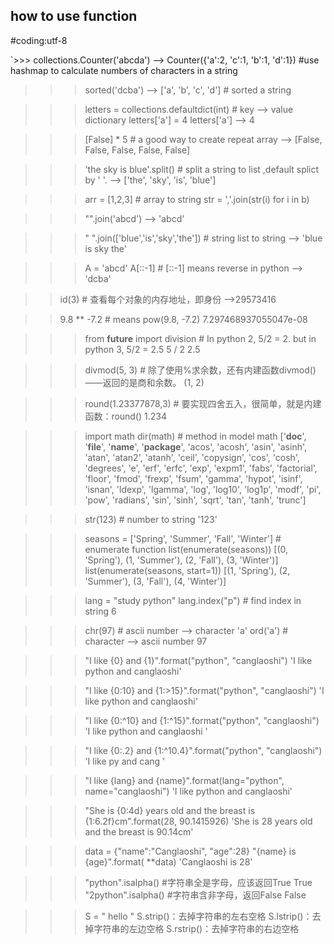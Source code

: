 ## how to use function

#coding:utf-8  

`>>> collections.Counter('abcda') 
--> Counter({'a':2, 'c':1, 'b':1, 'd':1}) #use hashmap to calculate numbers of characters in a string

>>> sorted('dcba')
--> ['a', 'b', 'c', 'd'] # sorted a string

>>> letters = collections.defaultdict(int) # key --> value dictionary
>>> letters['a'] = 4 
>>> letters['a']
--> 4

>>> [False] * 5 # a good way to create repeat array
--> [False, False, False, False, False]

>>> 'the sky is blue'.split() # split a string to list ,default splict by ' '.
--> ['the', 'sky', 'is', 'blue']

>>>arr = [1,2,3] # array to string
>>>str = ','.join(str(i) for i in b)

>>> "".join('abcd')
--> 'abcd'

>>> " ".join(['blue','is','sky','the']) # string list to string
--> 'blue is sky the'

>>> A = 'abcd'
>>> A[::-1]  # [::-1] means reverse in python
--> 'dcba' 

>> id(3) # 查看每个对象的内存地址，即身份
-->29573416

>> 9.8 ** -7.2 # means pow(9.8, -7.2)
7.297468937055047e-08

>>> from __future__ import division # In python 2, 5/2 = 2. but in python 3, 5/2 = 2.5
>>> 5 / 2
2.5 

>>> divmod(5, 3) # 除了使用%求余数，还有内建函数divmod()——返回的是商和余数。
(1, 2)

>>> round(1.23377878,3) # 要实现四舍五入，很简单，就是内建函数：round()
1.234

>>> import math
>>> dir(math) # method in model math
['__doc__', '__file__', '__name__', '__package__', 'acos', 'acosh', 'asin', 'asinh', 'atan', 'atan2', 'atanh', 'ceil', 'copysign', 'cos', 'cosh', 'degrees', 'e', 'erf', 'erfc', 'exp', 'expm1', 'fabs', 'factorial', 'floor', 'fmod', 'frexp', 'fsum', 'gamma', 'hypot', 'isinf', 'isnan', 'ldexp', 'lgamma', 'log', 'log10', 'log1p', 'modf', 'pi', 'pow', 'radians', 'sin', 'sinh', 'sqrt', 'tan', 'tanh', 'trunc']

>>> str(123) # number to string
'123'

>>> seasons = ['Spring', 'Summer', 'Fall', 'Winter'] # enumerate function
>>> list(enumerate(seasons))
[(0, 'Spring'), (1, 'Summer'), (2, 'Fall'), (3, 'Winter')]
>>> list(enumerate(seasons, start=1))
[(1, 'Spring'), (2, 'Summer'), (3, 'Fall'), (4, 'Winter')]


>>> lang = "study python"
>>> lang.index("p") # find index in string
6

>>> chr(97) # ascii number --> character 
'a'
>>> ord('a') # character --> ascii number
97

>>> "I like {0} and {1}".format("python", "canglaoshi")
'I like python and canglaoshi'

>>> "I like {0:10} and {1:>15}".format("python", "canglaoshi")
'I like python     and      canglaoshi'

>>> "I like {0:^10} and {1:^15}".format("python", "canglaoshi")
'I like   python   and   canglaoshi   '

>>> "I like {0:.2} and {1:^10.4}".format("python", "canglaoshi")
'I like py and    cang   '

>>> "I like {lang} and {name}".format(lang="python", name="canglaoshi")
'I like python and canglaoshi'

>>> "She is {0:4d} years old and the breast is {1:6.2f}cm".format(28, 90.1415926)
'She is   28 years old and the breast is  90.14cm'

>>> data = {"name":"Canglaoshi", "age":28}
>>> "{name} is {age}".format( **data) 
'Canglaoshi is 28'

>>> "python".isalpha()    #字符串全是字母，应该返回True
True
>>> "2python".isalpha()    #字符串含非字母，返回False
False	

>>> S = " hello "
>>> S.strip()：去掉字符串的左右空格
>>> S.lstrip()：去掉字符串的左边空格
>>> S.rstrip()：去掉字符串的右边空格

